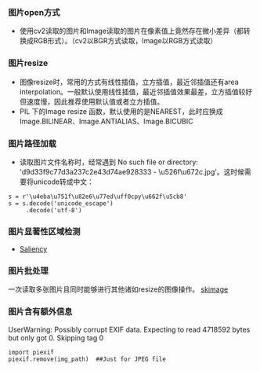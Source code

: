 ### 图片open方式
* 使用cv2读取的图片和Image读取的图片在像素值上竟然存在微小差异（都转换成RGB形式）。（cv2以BGR方式读取，Image以RGB方式读取）<br>
### 图片resize 
* 图像resize时，常用的方式有线性插值，立方插值，最近邻插值还有area interpolation。一般默认使用线性插值，最近邻插值效果最差，立方插值较好但速度慢，因此推荐使用默认值或者立方插值。<br>
* PIL 下的Image resize 函数，默认使用的是NEAREST，此时应换成Image.BILINEAR、Image.ANTIALIAS、Image.BICUBIC

### 图片路径加载
* 读取图片文件名称时，经常遇到 No such file or directory: 'd9d33f9c77d3a237c2e43d74ae928333 - \\u526f\\u672c.jpg'。这时候需要将unicode转成中文：
```
s = r'\u4eba\u751f\u82e6\u77ed\uff0cpy\u662f\u5cb8'
s = s.decode('unicode_escape')
     .decode('utf-8')
```
### 图片显著性区域检测
* [Saliency](https://github.com/yhenon/pyimgsaliency)

### 图片批处理
一次读取多张图片且同时能够进行其他诸如resize的图像操作。
[skimage](https://www.cnblogs.com/denny402/p/5123772.html)

### 图片含有额外信息
UserWarning: Possibly corrupt EXIF data.  Expecting to read 4718592 bytes but only got 0. Skipping tag 0
```
import piexif
piexif.remove(img_path)  ##Just for JPEG file 
```
